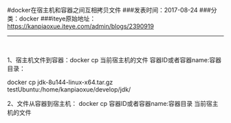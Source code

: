 #docker在宿主机和容器之间互相拷贝文件
###发表时间：2017-08-24
###分类：docker
###iteye原始地址：<a href="https://kanpiaoxue.iteye.com/admin/blogs/2390919" target="_blank">https://kanpiaoxue.iteye.com/admin/blogs/2390919</a>

---

<div class="iteye-blog-content-contain" style="font-size: 14px;"> 
 <p>&nbsp;</p> 
 <p>1、宿主机文件到容器：docker cp 当前宿主机的文件 容器ID或者容器name:容器目录：</p> 
 <p>docker cp jdk-8u144-linux-x64.tar.gz testUbuntu:/home/kanpiaoxue/develop/jdk/</p> 
 <p>2、文件从容器到宿主机：&nbsp;<span style="line-height: 1.5;">docker cp 容器ID或者容器name:容器目录&nbsp;</span><span style="line-height: 1.5;">当前宿主机的文件</span><span style="line-height: 1.5;">&nbsp;</span><span style="line-height: 1.5;"><br></span></p> 
 <p>&nbsp;</p> 
</div>